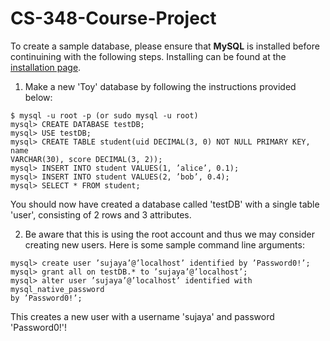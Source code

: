# CS-348-Course-Project

To create a sample database, please ensure that **MySQL** is installed before continuining with the following steps. Installing can be found at the [installation page](https://dev.mysql.com/doc/refman/8.0/en/installing.html).

1. Make a new 'Toy' database by following the instructions provided below:

```mysql
$ mysql -u root -p (or sudo mysql -u root)
mysql> CREATE DATABASE testDB;
mysql> USE testDB;
mysql> CREATE TABLE student(uid DECIMAL(3, 0) NOT NULL PRIMARY KEY, name
VARCHAR(30), score DECIMAL(3, 2));
mysql> INSERT INTO student VALUES(1, ’alice’, 0.1);
mysql> INSERT INTO student VALUES(2, ’bob’, 0.4);
mysql> SELECT * FROM student;
```

You should now have created a database called 'testDB' with a single table 'user', consisting of 2 rows and 3 attributes. <br/>



2. Be aware that this is using the root account and thus we may consider creating new users. Here is some sample command line arguments:

```mysql
mysql> create user ’sujaya’@’localhost’ identified by ’Password0!’;
mysql> grant all on testDB.* to ’sujaya’@’localhost’;
mysql> alter user ’sujaya’@’localhost’ identified with mysql_native_password
by ’Password0!’;
```

This creates a new user with a username 'sujaya' and password 'Password0!'!
